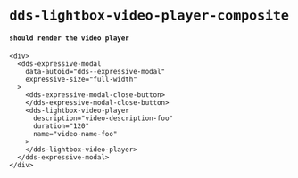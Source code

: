 # `dds-lightbox-video-player-composite`

#### `should render the video player`

```
<div>
  <dds-expressive-modal
    data-autoid="dds--expressive-modal"
    expressive-size="full-width"
  >
    <dds-expressive-modal-close-button>
    </dds-expressive-modal-close-button>
    <dds-lightbox-video-player
      description="video-description-foo"
      duration="120"
      name="video-name-foo"
    >
    </dds-lightbox-video-player>
  </dds-expressive-modal>
</div>

```

